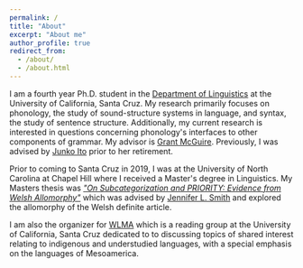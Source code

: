 ```yaml
---
permalink: /
title: "About"
excerpt: "About me"
author_profile: true
redirect_from: 
  - /about/
  - /about.html
---
```


I am a fourth year Ph.D. student in the [Department of Linguistics](https://linguistics.ucsc.edu/) at the University of California, Santa Cruz. My research primarily focuses on phonology, the study of sound-structure systems in language, and syntax, the study of sentence structure. Additionally, my current research is interested in questions concerning phonology's interfaces to other components of grammar. My advisor is [Grant McGuire](https://people.ucsc.edu/~gmcguir1/). Previously, I was advised by [Junko Ito](https://people.ucsc.edu/~ito/index.html) prior to her retirement.

Prior to coming to Santa Cruz in 2019, I was at the University of North Carolina at Chapel Hill where I received a Master's degree in Linguistics. My Masters thesis was *["On Subcategorization and PRIORITY: Evidence from Welsh Allomorphy"](https://doi.org/10.17615/td9g-v269)* which was advised by [Jennifer L. Smith](https://users.castle.unc.edu/~jlsmith/) and explored the allomorphy of the Welsh definite article.

I am also the organizer for [WLMA](https://wlma.ucsc.edu/) which is a reading group at the University of California, Santa Cruz dedicated to to discussing topics of shared interest relating to indigenous and understudied languages, with a special emphasis on the languages of Mesoamerica.  

